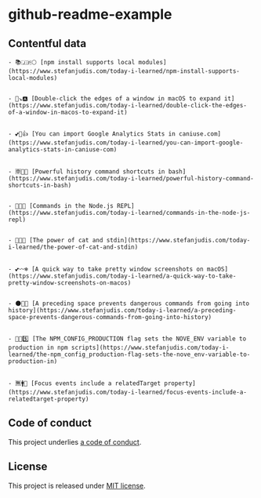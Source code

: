 # github-readme-example

## Contentful data













































<!-- CONTENTFUL_START -->

    - 📚🇯🇵🌕 [npm install supports local modules](https://www.stefanjudis.com/today-i-learned/npm-install-supports-local-modules)
  

    - 🐍↘️🅰 [Double-click the edges of a window in macOS to expand it](https://www.stefanjudis.com/today-i-learned/double-click-the-edges-of-a-window-in-macos-to-expand-it)
  

    - 💕🎻👍 [You can import Google Analytics Stats in caniuse.com](https://www.stefanjudis.com/today-i-learned/you-can-import-google-analytics-stats-in-caniuse-com)
  

    - 🈸🐔⏰ [Powerful history command shortcuts in bash](https://www.stefanjudis.com/today-i-learned/powerful-history-command-shortcuts-in-bash)
  

    - 🎐🙅🏨 [Commands in the Node.js REPL](https://www.stefanjudis.com/today-i-learned/commands-in-the-node-js-repl)
  

    - 🐊🍵📇 [The power of cat and stdin](https://www.stefanjudis.com/today-i-learned/the-power-of-cat-and-stdin)
  

    - 💕〰❄️ [A quick way to take pretty window screenshots on macOS](https://www.stefanjudis.com/today-i-learned/a-quick-way-to-take-pretty-window-screenshots-on-macos)
  

    - 🌑🗻🍚 [A preceding space prevents dangerous commands from going into history](https://www.stefanjudis.com/today-i-learned/a-preceding-space-prevents-dangerous-commands-from-going-into-history)
  

    - 🐁🌀5️⃣ [The NPM_CONFIG_PRODUCTION flag sets the NOVE_ENV variable to production in npm scripts](https://www.stefanjudis.com/today-i-learned/the-npm_config_production-flag-sets-the-nove_env-variable-to-production-in)
  

    - 🈚️🚹🌱 [Focus events include a relatedTarget property](https://www.stefanjudis.com/today-i-learned/focus-events-include-a-relatedtarget-property)
  
<!-- CONTENTFUL_END -->
  
  
  
  
  
  
  
  
  
  
  
  
  
  
  
  
  
  
  
  
  
  
  
  
  
  
  
  
  
  
  
  
  
  
  
  
  
  
  
  
  
  
  
  

## Code of conduct

This project underlies [a code of conduct](./CODE-OF-CONDUCT.md).

## License

This project is released under [MIT license](./LICENSE).
